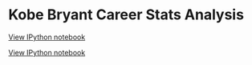 # Kobe Bryant Career Stats Analysis

[View IPython notebook](https://nbviewer.jupyter.org/github/yuting1214/-Kobe-Bryant-Career-Stats-Analysis/blob/master/code/Exploratory%20Data%20Analysis%20Kobe.ipynb)

[View IPython notebook](https://mark-chen-yt.rstudio.cloud/fc5b4de2902a4f218311486af69a0f29/file_show?path=%2Fcloud%2Fproject%2FKobe-Bryant-Career-Stats-Analysis.html)
